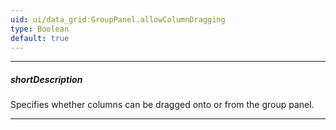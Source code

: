 ```yaml
---
uid: ui/data_grid:GroupPanel.allowColumnDragging
type: Boolean
default: true
---
```

---
##### shortDescription
Specifies whether columns can be dragged onto or from the group panel.

---
<!--
When the group panel is [visible](/api-reference/10%20UI%20Components/dxDataGrid/1%20Configuration/groupPanel/visible.md '/Documentation/ApiReference/UI_Components/dxDataGrid/Configuration/groupPanel/#visible'), the user can drag and drop columns onto/from it. However, some scenarios require the group panel to be irresponsive. For example, if you have grouped data initially and do not need this grouping to be changed by the user, yet you want the user to be aware of it. In such cases, set the **allowColumnDragging** property to **false**.
-->